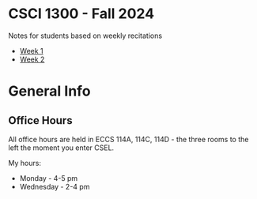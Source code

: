 # CSCI 1300 - Fall 2024

Notes for students based on weekly recitations

- [Week 1](./1_week)
- [Week 2](./2_week)

# General Info

## Office Hours

All office hours are held in ECCS 114A, 114C, 114D - the three rooms to the left the moment you enter CSEL.

My hours:
- Monday - 4-5 pm
- Wednesday - 2-4 pm
